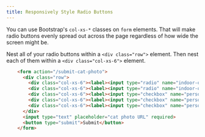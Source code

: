 ```yaml
---
title: Responsively Style Radio Buttons
---
```

You can use Bootstrap's `col-xs-*` classes on `form` elements. That will make radio buttons evenly spread out across the page regardless of how wide the screen might be.

Nest all of your radio buttons within a `<div class="row">` element. Then nest each of them within a `<div class="col-xs-6">` element.

```html
    <form action="/submit-cat-photo">
      <div class="row">
        <div class="col-xs-6"><label><input type="radio" name="indoor-outdoor"> Indoor</label></div>
        <div class="col-xs-6"><label><input type="radio" name="indoor-outdoor"> Outdoor</label></div>
        <div class="col-xs-6"><label><input type="checkbox" name="personality"> Loving</label></div>
        <div class="col-xs-6"><label><input type="checkbox" name="personality"> Lazy</label></div>
        <div class="col-xs-6"><label><input type="checkbox" name="personality"> Crazy</label></div>
      </div>
      <input type="text" placeholder="cat photo URL" required>
      <button type="submit">Submit</button>
    </form>
```
